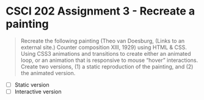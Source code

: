 # CSCI 202 Assignment 3 - Recreate a painting

> Recreate the following painting (Theo van Doesburg, (Links to an external site.) Counter composition XIII, 1929) using HTML & CSS. Using CSS3 animations and transitions to create either an animated loop, or an animation that is responsive to mouse “hover” interactions. Create two versions, (1) a static reproduction of the painting, and (2) the animated version.

- [ ] Static version
- [ ] Interactive version